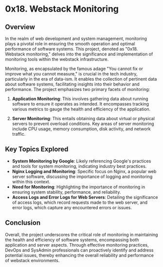 # 0x18. Webstack Monitoring

## Overview
In the realm of web development and system management, monitoring plays a pivotal role in ensuring the smooth operation and optimal performance of software systems. This project, denoted as "0x18. Webstack monitoring," delves into the significance and implementation of monitoring tools within the webstack infrastructure.

Monitoring, as encapsulated by the famous adage "You cannot fix or improve what you cannot measure," is crucial in the tech industry, particularly in the era of data-ism. It enables the collection of pertinent data about software systems, facilitating insights into their behavior and performance. The project emphasizes two primary facets of monitoring:

1. **Application Monitoring**: This involves gathering data about running software to ensure it operates as intended. It encompasses tracking various metrics to gauge the health and efficiency of the application.

2. **Server Monitoring**: This entails obtaining data about virtual or physical servers to prevent overload conditions. Key areas of server monitoring include CPU usage, memory consumption, disk activity, and network traffic.

## Key Topics Explored
- **System Monitoring by Google**: Likely referencing Google's practices and tools for system monitoring, indicating industry best practices.
- **Nginx Logging and Monitoring**: Specific focus on Nginx, a popular web server software, discussing the importance of logging and monitoring within this context.
- **Need for Monitoring**: Highlighting the importance of monitoring in ensuring system stability, performance, and reliability.
- **Access Logs and Error Logs for Web Servers**: Detailing the significance of access logs, which record requests made to the web server, and error logs, which capture any encountered errors or issues.

## Conclusion
Overall, the project underscores the critical role of monitoring in maintaining the health and efficiency of software systems, encompassing both application and server aspects. Through effective monitoring practices, DevOps and SysAdmin professionals can proactively identify and address potential issues, thereby enhancing the overall reliability and performance of webstack environments.
